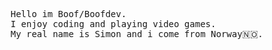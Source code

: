 <pre>
    Hello im Boof/Boofdev.
    I enjoy coding and playing video games.
    My real name is Simon and i come from Norway🇳🇴.
</pre>

